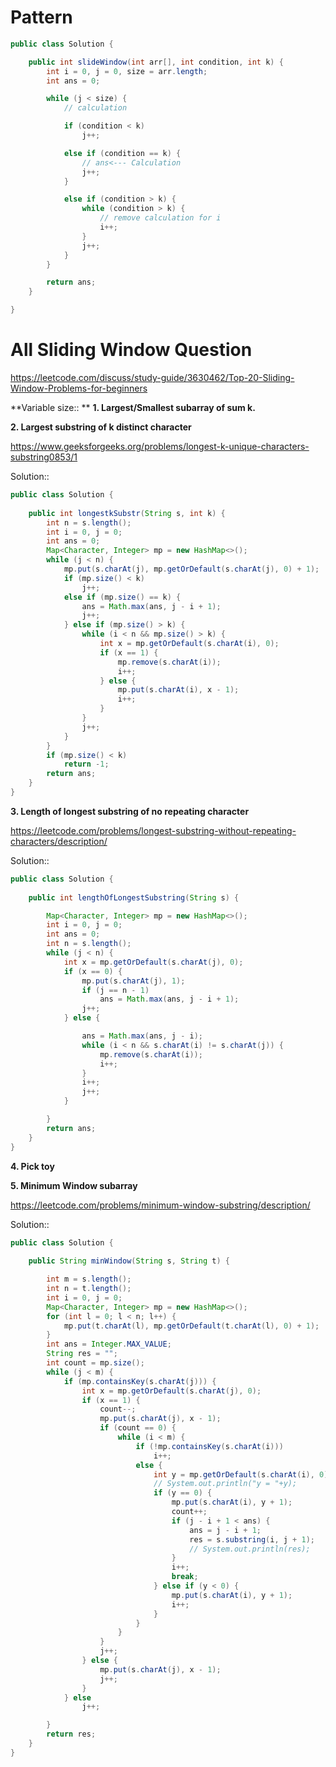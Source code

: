 # Pattern

```java
public class Solution {

	public int slideWindow(int arr[], int condition, int k) {
		int i = 0, j = 0, size = arr.length;
		int ans = 0;

		while (j < size) {
			// calculation

			if (condition < k)
				j++;

			else if (condition == k) {
				// ans<--- Calculation
				j++;
			}

			else if (condition > k) {
				while (condition > k) {
					// remove calculation for i
					i++;
				}
				j++;
			}
		}

		return ans;
	}

}
```


# All Sliding Window Question

https://leetcode.com/discuss/study-guide/3630462/Top-20-Sliding-Window-Problems-for-beginners

**Variable size::
**
**1. Largest/Smallest subarray of sum k.**

**2. Largest substring of k distinct character**

https://www.geeksforgeeks.org/problems/longest-k-unique-characters-substring0853/1

Solution::


```java
public class Solution {
	
	public int longestkSubstr(String s, int k) {
		int n = s.length();
		int i = 0, j = 0;
		int ans = 0;
		Map<Character, Integer> mp = new HashMap<>();
		while (j < n) {
			mp.put(s.charAt(j), mp.getOrDefault(s.charAt(j), 0) + 1);
			if (mp.size() < k)
				j++;
			else if (mp.size() == k) {
				ans = Math.max(ans, j - i + 1);
				j++;
			} else if (mp.size() > k) {
				while (i < n && mp.size() > k) {
					int x = mp.getOrDefault(s.charAt(i), 0);
					if (x == 1) {
						mp.remove(s.charAt(i));
						i++;
					} else {
						mp.put(s.charAt(i), x - 1);
						i++;
					}
				}
				j++;
			}
		}
		if (mp.size() < k)
			return -1;
		return ans;
	}
}
```


**3. Length of longest substring of no repeating character**

https://leetcode.com/problems/longest-substring-without-repeating-characters/description/

Solution::

```java
public class Solution {
	
	public int lengthOfLongestSubstring(String s) {

		Map<Character, Integer> mp = new HashMap<>();
		int i = 0, j = 0;
		int ans = 0;
		int n = s.length();
		while (j < n) {
			int x = mp.getOrDefault(s.charAt(j), 0);
			if (x == 0) {
				mp.put(s.charAt(j), 1);
				if (j == n - 1)
					ans = Math.max(ans, j - i + 1);
				j++;
			} else {

				ans = Math.max(ans, j - i);
				while (i < n && s.charAt(i) != s.charAt(j)) {
					mp.remove(s.charAt(i));
					i++;
				}
				i++;
				j++;
			}

		}
		return ans;
	}
}
```

**4. Pick toy**

**5. Minimum Window subarray**

https://leetcode.com/problems/minimum-window-substring/description/

Solution:: 

```java
public class Solution {
	
	public String minWindow(String s, String t) {

		int m = s.length();
		int n = t.length();
		int i = 0, j = 0;
		Map<Character, Integer> mp = new HashMap<>();
		for (int l = 0; l < n; l++) {
			mp.put(t.charAt(l), mp.getOrDefault(t.charAt(l), 0) + 1);
		}
		int ans = Integer.MAX_VALUE;
		String res = "";
		int count = mp.size();
		while (j < m) {
			if (mp.containsKey(s.charAt(j))) {
				int x = mp.getOrDefault(s.charAt(j), 0);
				if (x == 1) {
					count--;
					mp.put(s.charAt(j), x - 1);
					if (count == 0) {
						while (i < m) {
							if (!mp.containsKey(s.charAt(i)))
								i++;
							else {
								int y = mp.getOrDefault(s.charAt(i), 0);
								// System.out.println("y = "+y);
								if (y == 0) {
									mp.put(s.charAt(i), y + 1);
									count++;
									if (j - i + 1 < ans) {
										ans = j - i + 1;
										res = s.substring(i, j + 1);
										// System.out.println(res);
									}
									i++;
									break;
								} else if (y < 0) {
									mp.put(s.charAt(i), y + 1);
									i++;
								}
							}
						}
					}
					j++;
				} else {
					mp.put(s.charAt(j), x - 1);
					j++;
				}
			} else
				j++;

		}
		return res;
	}
}
```

